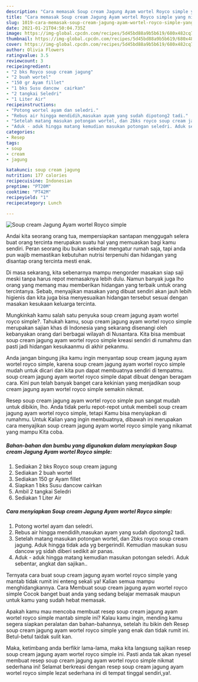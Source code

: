 ```yaml
---
description: "Cara memasak Soup cream Jagung Ayam wortel Royco simple yang nikmat dan Mudah Dibuat"
title: "Cara memasak Soup cream Jagung Ayam wortel Royco simple yang nikmat dan Mudah Dibuat"
slug: 1019-cara-memasak-soup-cream-jagung-ayam-wortel-royco-simple-yang-nikmat-dan-mudah-dibuat
date: 2021-01-21T04:50:04.735Z
image: https://img-global.cpcdn.com/recipes/5d45bd88a9b5b619/680x482cq70/soup-cream-jagung-ayam-wortel-royco-simple-foto-resep-utama.jpg
thumbnail: https://img-global.cpcdn.com/recipes/5d45bd88a9b5b619/680x482cq70/soup-cream-jagung-ayam-wortel-royco-simple-foto-resep-utama.jpg
cover: https://img-global.cpcdn.com/recipes/5d45bd88a9b5b619/680x482cq70/soup-cream-jagung-ayam-wortel-royco-simple-foto-resep-utama.jpg
author: Olivia Flowers
ratingvalue: 3.5
reviewcount: 3
recipeingredient:
- "2 bks Royco soup cream jagung"
- "2 buah wortel"
- "150 gr Ayam fillet"
- "1 bks Susu dancow  cairkan"
- "2 tangkai Seledri"
- "1 Liter Air"
recipeinstructions:
- "Potong wortel ayam dan seledri."
- "Rebus air hingga mendidih,masukan ayam yang sudah dipotong2 tadi."
- "Setelah matang masukan potongan wortel, dan 2bks royco soup cream jagung. Aduk hingga tidak ada yg bergerindil. Kemudian masukan susu dancow yg sidah diberi sedikit air panas."
- "Aduk - aduk hingga matang kemudian masukan potongan seledri. Aduk sebentar, angkat dan sajikan.."
categories:
- Resep
tags:
- soup
- cream
- jagung

katakunci: soup cream jagung 
nutrition: 177 calories
recipecuisine: Indonesian
preptime: "PT20M"
cooktime: "PT42M"
recipeyield: "1"
recipecategory: Lunch

---
```



![Soup cream Jagung Ayam wortel Royco simple](https://img-global.cpcdn.com/recipes/5d45bd88a9b5b619/680x482cq70/soup-cream-jagung-ayam-wortel-royco-simple-foto-resep-utama.jpg)

Andai kita seorang orang tua, mempersiapkan santapan menggugah selera buat orang tercinta merupakan suatu hal yang memuaskan bagi kamu sendiri. Peran seorang ibu bukan sekedar mengatur rumah saja, tapi anda pun wajib memastikan kebutuhan nutrisi terpenuhi dan hidangan yang disantap orang tercinta mesti enak.

Di masa  sekarang, kita sebenarnya mampu mengorder masakan siap saji meski tanpa harus repot memasaknya lebih dulu. Namun banyak juga lho orang yang memang mau memberikan hidangan yang terbaik untuk orang tercintanya. Sebab, menyajikan masakan yang dibuat sendiri akan jauh lebih higienis dan kita juga bisa menyesuaikan hidangan tersebut sesuai dengan masakan kesukaan keluarga tercinta. 



Mungkinkah kamu salah satu penyuka soup cream jagung ayam wortel royco simple?. Tahukah kamu, soup cream jagung ayam wortel royco simple merupakan sajian khas di Indonesia yang sekarang disenangi oleh kebanyakan orang dari berbagai wilayah di Nusantara. Kita bisa membuat soup cream jagung ayam wortel royco simple kreasi sendiri di rumahmu dan pasti jadi hidangan kesukaanmu di akhir pekanmu.

Anda jangan bingung jika kamu ingin menyantap soup cream jagung ayam wortel royco simple, karena soup cream jagung ayam wortel royco simple mudah untuk dicari dan kita pun dapat membuatnya sendiri di tempatmu. soup cream jagung ayam wortel royco simple dapat dibuat dengan beragam cara. Kini pun telah banyak banget cara kekinian yang menjadikan soup cream jagung ayam wortel royco simple semakin nikmat.

Resep soup cream jagung ayam wortel royco simple pun sangat mudah untuk dibikin, lho. Anda tidak perlu repot-repot untuk membeli soup cream jagung ayam wortel royco simple, tetapi Kamu bisa menyiapkan di rumahmu. Untuk Kalian yang ingin membuatnya, dibawah ini merupakan cara menyajikan soup cream jagung ayam wortel royco simple yang nikamat yang mampu Kita coba.

<!--inarticleads1-->

##### Bahan-bahan dan bumbu yang digunakan dalam menyiapkan Soup cream Jagung Ayam wortel Royco simple:

1. Sediakan 2 bks Royco soup cream jagung
1. Sediakan 2 buah wortel
1. Sediakan 150 gr Ayam fillet
1. Siapkan 1 bks Susu dancow  cairkan
1. Ambil 2 tangkai Seledri
1. Sediakan 1 Liter Air




<!--inarticleads2-->

##### Cara menyiapkan Soup cream Jagung Ayam wortel Royco simple:

1. Potong wortel ayam dan seledri.
1. Rebus air hingga mendidih,masukan ayam yang sudah dipotong2 tadi.
1. Setelah matang masukan potongan wortel, dan 2bks royco soup cream jagung. Aduk hingga tidak ada yg bergerindil. Kemudian masukan susu dancow yg sidah diberi sedikit air panas.
1. Aduk - aduk hingga matang kemudian masukan potongan seledri. Aduk sebentar, angkat dan sajikan..




Ternyata cara buat soup cream jagung ayam wortel royco simple yang mantab tidak rumit ini enteng sekali ya! Kalian semua mampu menghidangkannya. Cara Membuat soup cream jagung ayam wortel royco simple Cocok banget buat anda yang sedang belajar memasak maupun untuk kamu yang sudah hebat memasak.

Apakah kamu mau mencoba membuat resep soup cream jagung ayam wortel royco simple mantab simple ini? Kalau kamu ingin, mending kamu segera siapkan peralatan dan bahan-bahannya, setelah itu bikin deh Resep soup cream jagung ayam wortel royco simple yang enak dan tidak rumit ini. Betul-betul taidak sulit kan. 

Maka, ketimbang anda berfikir lama-lama, maka kita langsung sajikan resep soup cream jagung ayam wortel royco simple ini. Pasti anda tak akan nyesel membuat resep soup cream jagung ayam wortel royco simple nikmat sederhana ini! Selamat berkreasi dengan resep soup cream jagung ayam wortel royco simple lezat sederhana ini di tempat tinggal sendiri,ya!.

